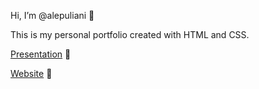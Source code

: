 Hi, I’m @alepuliani 👋

This is my personal portfolio created with HTML and CSS.

[Presentation](https://drive.google.com/file/d/1jRYaEa1SCkrtu-2LTarH-gvpZkMgnQ4s/view?usp=sharing) 📁

[Website](https://drive.google.com/file/d/1GJd3-WJoeKTkvjDNgGN_rFuxPhq8ikgy/view) 🔗
